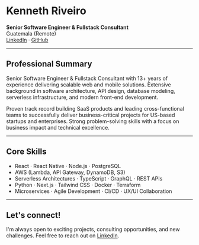 # Kenneth Riveiro

**Senior Software Engineer & Fullstack Consultant**  
Guatemala (Remote)  
[LinkedIn](https://www.linkedin.com/in/kenri) · [GitHub](https://github.com/kenri)

---

## Professional Summary

Senior Software Engineer & Fullstack Consultant with 13+ years of experience delivering scalable web and mobile solutions. Extensive background in software architecture, API design, database modeling, serverless infrastructure, and modern front-end development.

Proven track record building SaaS products and leading cross-functional teams to successfully deliver business-critical projects for US-based startups and enterprises. Strong problem-solving skills with a focus on business impact and technical excellence.

---

## Core Skills

- React · React Native · Node.js · PostgreSQL
- AWS (Lambda, API Gateway, DynamoDB, S3)
- Serverless Architectures · TypeScript · GraphQL · REST APIs
- Python · Next.js · Tailwind CSS · Docker · Terraform
- Microservices · Agile Development · CI/CD · UX/UI Collaboration

---

## Let's connect!

I'm always open to exciting projects, consulting opportunities, and new challenges. Feel free to reach out on [LinkedIn](https://linkedin.com/in/kenri).
